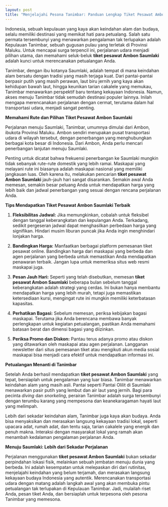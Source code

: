 ```yaml
---
layout: post
title: "Menjelajahi Pesona Tanimbar: Panduan Lengkap Tiket Pesawat Ambon Saumlaki"
---
```


Indonesia, sebuah kepulauan yang kaya akan keindahan alam dan budaya, selalu memiliki destinasi yang memikat hati para petualang. Salah satu permata tersembunyi yang menawarkan pengalaman tak terlupakan adalah Kepulauan Tanimbar, sebuah gugusan pulau yang terletak di Provinsi Maluku. Untuk mencapai surga terpencil ini, perjalanan udara menjadi pilihan utama, dan memahami seluk-beluk **tiket pesawat Ambon Saumlaki** adalah kunci untuk merencanakan petualangan Anda.

Tanimbar, dengan ibu kotanya Saumlaki, adalah tempat di mana keindahan alam bersatu dengan tradisi yang masih terjaga kuat. Dari pantai-pantai berpasir putih yang masih perawan, laut biru jernih yang kaya akan kehidupan bawah laut, hingga keunikan tarian cakalele yang memukau, Tanimbar menawarkan perspektif baru tentang kekayaan Indonesia. Namun, akses menuju Tanimbar tidak semudah destinasi populer lainnya. Inilah mengapa merencanakan perjalanan dengan cermat, terutama dalam hal transportasi udara, menjadi sangat penting.

**Memahami Rute dan Pilihan Tiket Pesawat Ambon Saumlaki**

Perjalanan menuju Saumlaki, Tanimbar, umumnya dimulai dari Ambon, ibukota Provinsi Maluku. Ambon sendiri merupakan pusat transportasi udara di wilayah tersebut, dengan penerbangan yang menghubungkan berbagai kota besar di Indonesia. Dari Ambon, Anda perlu mencari penerbangan lanjutan menuju Saumlaki.

Penting untuk dicatat bahwa frekuensi penerbangan ke Saumlaki mungkin tidak sebanyak rute-rute domestik yang lebih ramai. Maskapai yang melayani rute ini biasanya adalah maskapai nasional yang memiliki jangkauan luas. Oleh karena itu, melakukan pencarian **tiket pesawat Ambon Saumlaki** jauh-jauh hari sangat disarankan. Semakin awal Anda memesan, semakin besar peluang Anda untuk mendapatkan harga yang lebih baik dan jadwal penerbangan yang sesuai dengan rencana perjalanan Anda.

**Tips Mendapatkan Tiket Pesawat Ambon Saumlaki Terbaik**

1.  **Fleksibilitas Jadwal:** Jika memungkinkan, cobalah untuk fleksibel dengan tanggal keberangkatan dan kepulangan Anda. Terkadang, sedikit pergeseran jadwal dapat menghasilkan perbedaan harga yang signifikan. Hindari musim liburan puncak jika Anda ingin menghindari lonjakan harga.

2.  **Bandingkan Harga:** Manfaatkan berbagai platform pemesanan tiket pesawat online. Bandingkan harga dari maskapai yang berbeda dan agen perjalanan yang berbeda untuk memastikan Anda mendapatkan penawaran terbaik. Jangan lupa untuk memeriksa situs web resmi maskapai juga.

3.  **Pesan Jauh Hari:** Seperti yang telah disebutkan, memesan **tiket pesawat Ambon Saumlaki** beberapa bulan sebelum tanggal keberangkatan adalah strategi yang cerdas. Ini bukan hanya membantu mendapatkan harga yang lebih murah, tetapi juga memastikan ketersediaan kursi, mengingat rute ini mungkin memiliki keterbatasan kapasitas.

4.  **Perhatikan Bagasi:** Sebelum memesan, periksa kebijakan bagasi maskapai. Terutama jika Anda berencana membawa banyak perlengkapan untuk kegiatan petualangan, pastikan Anda memahami batasan berat dan dimensi bagasi yang diizinkan.

5.  **Periksa Promo dan Diskon:** Pantau terus adanya promo atau diskon yang ditawarkan oleh maskapai atau agen perjalanan. Langganan newsletter dari situs pemesanan tiket atau mengikuti akun media sosial maskapai bisa menjadi cara efektif untuk mendapatkan informasi ini.

**Petualangan Menanti di Tanimbar**

Setelah Anda berhasil mendapatkan **tiket pesawat Ambon Saumlaki** yang tepat, bersiaplah untuk pengalaman yang luar biasa. Tanimbar menawarkan keindahan alam yang masih asli. Pantai seperti Pantai Olilit di Saumlaki menawarkan pasir putih yang lembut dan air laut yang jernih. Bagi para pecinta *diving* dan *snorkeling*, perairan Tanimbar adalah surga tersembunyi dengan terumbu karang yang mempesona dan keanekaragaman hayati laut yang melimpah.

Lebih dari sekadar keindahan alam, Tanimbar juga kaya akan budaya. Anda bisa menyaksikan dan merasakan langsung kekayaan tradisi lokal, seperti upacara adat, rumah adat, dan tentu saja, tarian cakalele yang energik dan penuh makna. Interaksi dengan masyarakat lokal yang ramah akan menambah kedalaman pengalaman perjalanan Anda.

**Menuju Saumlaki: Lebih dari Sekadar Perjalanan**

Perjalanan menggunakan **tiket pesawat Ambon Saumlaki** bukan sekadar perpindahan lokasi fisik, melainkan sebuah jembatan menuju dunia yang berbeda. Ini adalah kesempatan untuk melepaskan diri dari rutinitas, menjelajahi keindahan yang belum terjamah, dan merasakan langsung kekayaan budaya Indonesia yang autentik. Merencanakan transportasi udara dengan matang adalah langkah awal yang akan membuka pintu petualangan tak terlupakan di Kepulauan Tanimbar. Jadi, mulailah riset Anda, pesan tiket Anda, dan bersiaplah untuk terpesona oleh pesona Tanimbar yang memesona.
